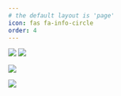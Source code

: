 ```yaml
---
# the default layout is 'page'
icon: fas fa-info-circle
order: 4
---
```


[![](https://img.shields.io/github/followers/fr0stb1rd?logo=github&style=flat)](#)
[![](https://komarev.com/ghpvc/?username=fr0stb1rd)]()

[![](https://fr0stb1rd.github.io/assets/img/avatar.png)]()

[![](https://github-readme-streak-stats.herokuapp.com?user=fr0stb1rd&theme=transparent&hide_border=true&locale=tr&mode=weekly)]()